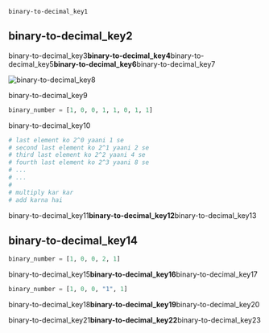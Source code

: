 ```ngMeta
binary-to-decimal_key1
```
## binary-to-decimal_key2
binary-to-decimal_key3**binary-to-decimal_key4**binary-to-decimal_key5**binary-to-decimal_key6**binary-to-decimal_key7

![binary-to-decimal_key8](https://merakidebug.s3.ap-south-1.amazonaws.com/course_images/lists-101/questions/../assets/binary.jpg)

binary-to-decimal_key9

```python
binary_number = [1, 0, 0, 1, 1, 0, 1, 1]
```
binary-to-decimal_key10

```python
# last element ko 2^0 yaani 1 se
# second last element ko 2^1 yaani 2 se
# third last element ko 2^2 yaani 4 se
# fourth last element ko 2^3 yaani 8 se
# ...
# ...
# 
# multiply kar kar
# add karna hai
```
binary-to-decimal_key11**binary-to-decimal_key12**binary-to-decimal_key13

## binary-to-decimal_key14
```python
binary_number = [1, 0, 0, 2, 1]
```
binary-to-decimal_key15**binary-to-decimal_key16**binary-to-decimal_key17

```python
binary_number = [1, 0, 0, "1", 1]
```
binary-to-decimal_key18**binary-to-decimal_key19**binary-to-decimal_key20

binary-to-decimal_key21**binary-to-decimal_key22**binary-to-decimal_key23